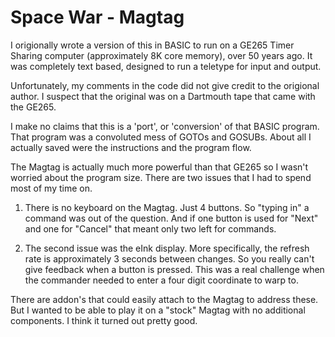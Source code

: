 # Space War - Magtag
I origionally wrote a version of this in BASIC to run on a GE265 Timer Sharing
computer (approximately 8K core memory), over 50 years ago. It was completely text based, 
designed to run a teletype for input and output.

Unfortunately, my comments in the code did not give credit to the origional author.
I suspect that the original was on a Dartmouth tape that came with the GE265.

I make no claims that this is a 'port', or 'conversion' of that BASIC program.  
That program was a convoluted mess of GOTOs and GOSUBs.  About all I actually
saved were the instructions and the program flow.

The Magtag is actually much more powerful than that GE265 so I wasn't worried about
the program size.  There are two issues that I had to spend most of my time on.

1) There is no keyboard on the Magtag.  Just 4 buttons.  So "typing in" a command
was out of the question.  And if one button is used for "Next" and one for "Cancel"
that meant only two left for commands.

2) The second issue was the eInk display.  More specifically, the refresh rate is
approximately 3 seconds between changes.  So you really can't give feedback when
a button is pressed.  This was a real challenge when the commander needed to enter
a four digit coordinate to warp to.

There are addon's that could easily attach to the Magtag to address these.  But 
I wanted to be able to play it on a "stock" Magtag with no additional components.
I think it turned out pretty good.


